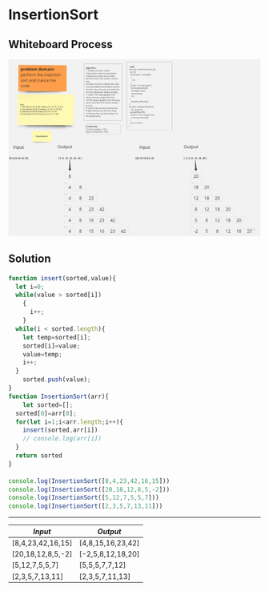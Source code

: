 # InsertionSort

## Whiteboard Process

![White-Borad](../img/InsertionSort.jpg)

<!-- ## Approach & Efficiency -->


## Solution

```javascript
function insert(sorted,value){
  let i=0;
  while(value > sorted[i])
    {
      i++;
    }
  while(i < sorted.length){
    let temp=sorted[i];
    sorted[i]=value;
    value=temp;
    i++;
  }
    sorted.push(value);
}
function InsertionSort(arr){
    let sorted=[];
  sorted[0]=arr[0];
  for(let i=1;i<arr.length;i++){
    insert(sorted,arr[i])
    // console.log(arr[i])
  }
  return sorted
}

console.log(InsertionSort([8,4,23,42,16,15]))
console.log(InsertionSort([20,18,12,8,5,-2]))
console.log(InsertionSort([5,12,7,5,5,7]))
console.log(InsertionSort([2,3,5,7,13,11]))

```

---------------------------------------------
| ***Input***       | ***Output*** |
| ----------- | ----------- |
| [8,4,23,42,16,15] |  [4,8,15,16,23,42] |
| [20,18,12,8,5,-2] |  [-2,5,8,12,18,20] |
| [5,12,7,5,5,7] |  [5,5,5,7,7,12] |
| [2,3,5,7,13,11] |  [2,3,5,7,11,13] |





